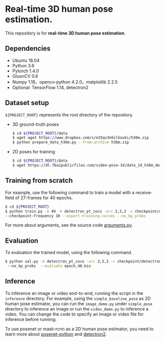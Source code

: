 #  Real-time 3D human pose estimation.

This repository is for **real-time 3D human pose estimation**.

## Dependencies

- Ubuntu 18.04
- Python 3.6
- Pytorch 1.4.0
- GluonCV 0.6
- Numpy 1.18，opencv-python 4.2.0，matplotlib 2.2.5
- Optional: TensorFlow 1.14, detectron2

## Dataset setup

`${PROJECT_ROOT}` represents the root directory of the repository.

- 3D ground-truth poses

  ```bash
  $ cd ${PROJECT_ROOT}/data
  $ wget wget https://www.dropbox.com/s/e35qv3n6zlkouki/h36m.zip
  $ python prepare_data_h36m.py --from-archive h36m.zip
  ```

- 2D poses for training

  ```bash
  $ cd ${PROJECT_ROOT}/data
  $ wget https://dl.fbaipublicfiles.com/video-pose-3d/data_2d_h36m_detectron_pt_coco.npz
  ```

## Training from scratch

For example, use the following command to train a model with a receive-field of 27-frames for 40 epochs.

```bash
$ cd ${PROJECT_ROOT}
$ python train.py -e 40 -k detectron_pt_coco -arc 3,3,3 -c checkpoint/detectron_pt_coco \ 
--checkpoint-frequency 10 --export-training-curves --no_kp_probs
```

For more about arguments, see the source code [arguments.py](common/arguments.py).

## Evaluation

To evaluation the trained model, using the following command.

```bash
$ python val.py -k detectron_pt_coco -arc 3,3,3 -c checkpoint/detectron_pt_coco \ 
 --no_kp_probs  --evaluate epoch_40.bin
```

## Inference

To inference an image or video end-to-end, running the script in the  `inference` directory. For example, using the `simple_baseline_pose` as 2D human pose estimator, you can run the `image_demo.py` under `simple_pose` directory to inference an image or run the `video_demo.py` to inference a video. You can change the code to specify an image or video file for inference before running.

To use posenet or mask-rcnn as a 2D human pose estimator, you need to learn more about [posenet-python](https://github.com/rwightman/posenet-python) and [detectron2](https://github.com/facebookresearch/detectron2).